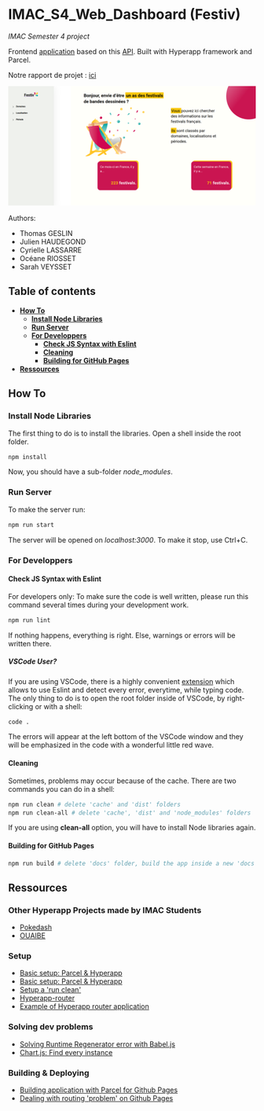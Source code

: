 # IMAC_S4_Web_Dashboard (Festiv)

*IMAC Semester 4 project*

Frontend [application](https://julien-haudegond.github.io/IMAC_S4_Web_Dashboard/) based on this [API](https://data.culture.gouv.fr/explore/dataset/panorama-des-festivals/api/). Built with Hyperapp framework and Parcel.

Notre rapport de projet : [ici](https://github.com/Julien-Haudegond/IMAC_S4_Web_Dashboard/blob/master/documentation/Project_Report.pdf)

![Festiv-HomeScreen](images/Festiv_HomeScreen.png)

Authors:
- Thomas GESLIN
- Julien HAUDEGOND
- Cyrielle LASSARRE
- Océane RIOSSET
- Sarah VEYSSET

## Table of contents

* [**How To**](#how-to)
    + [**Install Node Libraries**](#install-node-libraries)
    + [**Run Server**](#run-server)
    + [**For Developpers**](#for-developpers)
        - [**Check JS Syntax with Eslint**](#check-js-syntax-with-eslint)
        - [**Cleaning**](#cleaning)
        - [**Building for GitHub Pages**](#building-for-github-pages)
* [**Ressources**](#ressources)

## How To

### Install Node Libraries

The first thing to do is to install the libraries.
Open a shell inside the root folder.

```bash
npm install
```

Now, you should have a sub-folder *node_modules*.

### Run Server

To make the server run:

```bash
npm run start
```

The server will be opened on *localhost:3000*.
To make it stop, use Ctrl+C.

### For Developpers

#### Check JS Syntax with Eslint

For developers only: To make sure the code is well written, please run this command several times during your development work.

```bash
npm run lint
```

If nothing happens, everything is right. Else, warnings or errors will be written there.

##### VSCode User?

If you are using VSCode, there is a highly convenient [extension](https://marketplace.visualstudio.com/items?itemName=dbaeumer.vscode-eslint) which allows to use Eslint and detect every error, everytime, while typing code.
The only thing to do is to open the root folder inside of VSCode, by right-clicking or with a shell:

```bash
code .
```

The errors will appear at the left bottom of the VSCode window and they will be emphasized in the code with a wonderful little red wave.

#### Cleaning

Sometimes, problems may occur because of the cache.
There are two commands you can do in a shell:

```bash
npm run clean # delete 'cache' and 'dist' folders
npm run clean-all # delete 'cache', 'dist' and 'node_modules' folders
```

If you are using **clean-all** option, you will have to install Node libraries again.

#### Building for GitHub Pages

```bash
npm run build # delete 'docs' folder, build the app inside a new 'docs' folder and copy the '404.html' inside the 'docs' folder
```

## Ressources

### Other Hyperapp Projects made by IMAC Students

- [Pokedash](https://github.com/Nathanael-ROVERE/Dashboard-S4)
- [OUAIBE](https://github.com/mmmaxou/OUAIBE)

### Setup

- [Basic setup: Parcel & Hyperapp](https://www.codementor.io/@chriswahlfeldt/getting-started-with-hyperapp-lk2u2fb85)
- [Basic setup: Parcel & Hyperapp](https://blog.daftcode.pl/hyperapp-parcel-71823bd93f1c)
- [Setup a 'run clean'](https://medium.com/@codejamninja/1000-ways-to-npm-clean-1a514525a13c)
- [Hyperapp-router](https://github.com/jorgebucaran/hyperapp-router)
- [Example of Hyperapp router application](https://dev.to/thobyv/hyperapp--hyperapp-router-create-a-movie-shopping-cart-web-app-47d)

### Solving dev problems

- [Solving Runtime Regenerator error with Babel.js](https://stackoverflow.com/questions/33527653/babel-6-regeneratorruntime-is-not-defined/53736090#53736090)
- [Chart.js: Find every instance](https://stackoverflow.com/questions/36608208/how-to-retrieve-chartjs-instance-after-initialization)

### Building & Deploying

- [Building application with Parcel for Github Pages](https://www.sitepoint.com/parcel-hyperapp-github-pages/)
- [Dealing with routing 'problem' on Github Pages](https://github.com/rafrex/spa-github-pages)
